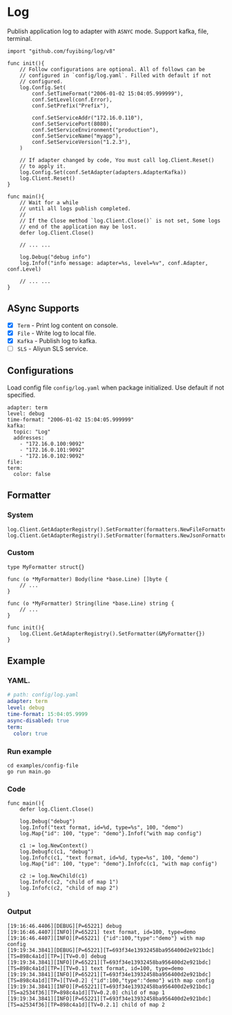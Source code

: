 # Log

Publish application log to adapter with `ASNYC` mode. Support kafka, file, terminal.

```
import "github.com/fuyibing/log/v8"
```

```
func init(){
    // Follow configurations are optional. All of follows can be
    // configured in `config/log.yaml`. Filled with default if not
    // configured.
    log.Config.Set(
        conf.SetTimeFormat("2006-01-02 15:04:05.999999"),
        conf.SetLevel(conf.Error),
        conf.SetPrefix("Prefix"),

        conf.SetServiceAddr("172.16.0.110"),
        conf.SetServicePort(8080),
        conf.SetServiceEnvironment("production"),
        conf.SetServiceName("myapp"),
        conf.SetServiceVersion("1.2.3"),
    )

    // If adapter changed by code, You must call log.Client.Reset()
    // to apply it.
    log.Config.Set(conf.SetAdapter(adapters.AdapterKafka))
    log.Client.Reset()
}

func main(){
    // Wait for a while
    // until all logs publish completed.
    //
    // If the Close method `log.Client.Close()` is not set, Some logs
    // end of the application may be lost.
    defer log.Client.Close()

    // ... ...
    
    log.Debug("debug info")
    log.Infof("info message: adapter=%s, level=%v", conf.Adapter, conf.Level)
    
    // ... ...
}
```

## ASync Supports

- [X] `Term` - Print log content on console.
- [X] `File` - Write log to local file.
- [X] `Kafka` - Publish log to kafka.
- [ ] `SLS` - Aliyun SLS service.

## Configurations

Load config file `config/log.yaml` when package initialized. Use default if not specified.

```
adapter: term
level: debug
time-format: "2006-01-02 15:04:05.999999"
kafka:
  topic: "Log"
  addresses: 
    - "172.16.0.100:9092"
    - "172.16.0.101:9092"
    - "172.16.0.102:9092"
file:
term:
  color: false
```

## Formatter

### System

```
log.Client.GetAdapterRegistry().SetFormatter(formatters.NewFileFormatter())
log.Client.GetAdapterRegistry().SetFormatter(formatters.NewJsonFormatter())
```

### Custom

```
type MyFormatter struct{}

func (o *MyFormatter) Body(line *base.Line) []byte {
    // ...
}

func (o *MyFormatter) String(line *base.Line) string {
    // ...
}

func init(){
    log.Client.GetAdapterRegistry().SetFormatter(&MyFormatter{})
}
```

## Example

### YAML.

```yaml
# path: config/log.yaml
adapter: term
level: debug
time-format: 15:04:05.9999
async-disabled: true
term:
  color: true
```

### Run example

```shell
cd examples/config-file
go run main.go
```

### Code

```text
func main(){
    defer log.Client.Close()

	log.Debug("debug")
	log.Infof("text format, id=%d, type=%s", 100, "demo")
	log.Map{"id": 100, "type": "demo"}.Infof("with map config")

	c1 := log.NewContext()
	log.Debugfc(c1, "debug")
	log.Infofc(c1, "text format, id=%d, type=%s", 100, "demo")
	log.Map{"id": 100, "type": "demo"}.Infofc(c1, "with map config")

	c2 := log.NewChild(c1)
	log.Infofc(c2, "child of map 1")
	log.Infofc(c2, "child of map 2")
}
```

### Output

```text
[19:16:46.4406][DEBUG][P=65221] debug
[19:16:46.4407][INFO][P=65221] text format, id=100, type=demo
[19:16:46.4407][INFO][P=65221] {"id":100,"type":"demo"} with map config
[19:19:34.3841][DEBUG][P=65221][T=693f34e13932458ba956400d2e921bdc][TS=898c4a1d][TP=][TV=0.0] debug
[19:19:34.3841][INFO][P=65221][T=693f34e13932458ba956400d2e921bdc][TS=898c4a1d][TP=][TV=0.1] text format, id=100, type=demo
[19:19:34.3841][INFO][P=65221][T=693f34e13932458ba956400d2e921bdc][TS=898c4a1d][TP=][TV=0.2] {"id":100,"type":"demo"} with map config
[19:19:34.3841][INFO][P=65221][T=693f34e13932458ba956400d2e921bdc][TS=a2534f36][TP=898c4a1d][TV=0.2.0] child of map 1
[19:19:34.3841][INFO][P=65221][T=693f34e13932458ba956400d2e921bdc][TS=a2534f36][TP=898c4a1d][TV=0.2.1] child of map 2
```


